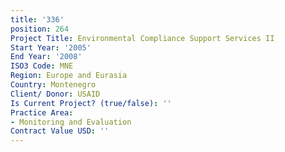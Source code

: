 ```yaml
---
title: '336'
position: 264
Project Title: Environmental Compliance Support Services II
Start Year: '2005'
End Year: '2008'
ISO3 Code: MNE
Region: Europe and Eurasia
Country: Montenegro
Client/ Donor: USAID
Is Current Project? (true/false): ''
Practice Area:
- Monitoring and Evaluation
Contract Value USD: ''
---
```


